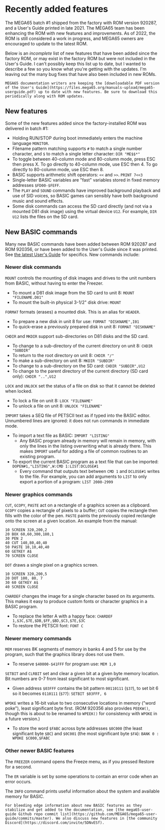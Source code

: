 # Recently added features

The MEGA65 batch #1 shipped from the factory with ROM version 920287, and a User's Guide printed in late 2021. The MEGA65 team has been enhancing the ROM with new features and improvements. As of 2022, the ROM is still considered a work in progress, and MEGA65 owners are encouraged to update to the latest ROM.

Below is an _incomplete_ list of new features that have been added since the factory ROM, or may exist in the factory ROM but were not included in the User's Guide. I can't possibly keep this list up to date, but I wanted to describe a few so you know what you're getting with the updates. I'm leaving out the many bug fixes that have also been included in new ROMs.

```{tip}
MEGA65 documentation writers are keeping the [downloadable PDF version of the User's Guide](https://files.mega65.org/manuals-upload/mega65-userguide.pdf) up to date with new features. Be sure to download this periodically along with ROM updates.
```

## New features

Some of the new features added since the factory-installed ROM was delivered in batch #1:

- Holding RUN/STOP during boot immediately enters the machine language `MONITOR`.
- Filename pattern matching supports `#` to match a single number character, and `$` to match a single letter character: `DIR "ME$$*"`
- To toggle between 40-column mode and 80-column mode, press ESC then press X. To go directly to 40-column mode, use ESC then 4. To go directly to 80-column mode, use ESC then 8.
- BASIC supports arithmetic shift operators: `<<` and `>>`. `PRINT 7<<3`
- Single-letter BASIC variables are "fast" variables stored in fixed memory addresses `$FD00-$FEFF`.
- The `PLAY` and `SOUND` commands have improved background playback and use of SID voices, so BASIC games can sensibly have both background music and sound effects.
- Some disk commands can access the SD card directly (and not via a mounted D81 disk image) using the virtual device `U12`. For example, `DIR U12` lists the files on the SD card.

## New BASIC commands

Many new BASIC commands have been added between ROM 920287 and ROM 920356, or have been added to the User's Guide since it was printed. See [the latest User's Guide](https://files.mega65.org/manuals-upload/mega65-userguide.pdf) for specifics. New commands include:

### Newer disk commands

`MOUNT` controls the mounting of disk images and drives to the unit numbers from BASIC, without having to enter the Freezer.

- To mount a D81 disk image from the SD card to unit 8: `MOUNT "FILENAME.D81"`
- To mount the built-in physical 3-1/2" disk drive: `MOUNT`

`FORMAT` formats (erases) a mounted disk. This is an alias for `HEADER`.

- To prepare a new disk in unit 8 for use: `FORMAT "DISKNAME",I01`
- To quick-erase a previously prepared disk in unit 8: `FORMAT "DISKNAME"`

`CHDIR` and `MKDIR` support sub-directories on D81 disks and the SD card.

- To change to a sub-directory of the current directory on unit 8: `CHDIR "SUBDIR"`
- To return to the root directory on unit 8: `CHDIR "/"`
- To make a sub-directory on unit 8: `MKDIR "SUBDIR"`
- To change to a sub-directory on the SD card: `CHDIR "SUBDIR",U12`
- To change to the parent directory of the current directory (SD card only): `CHDIR "..",U12`

`LOCK` and `UNLOCK` set the status of a file on disk so that it cannot be deleted when locked.

- To lock a file on unit 8: `LOCK "FILENAME"`
- To unlock a file on unit 8: `UNLOCK "FILENAME"`

`IMPORT` takes a SEQ file of PETSCII text as if typed into the BASIC editor. Unnumbered lines are ignored: it does not run commands in immediate mode.

- To import a text file as BASIC: `IMPORT "LISTING"`
  - Any BASIC program already in memory will remain in memory, with only the lines in the listing overwriting what is already there. This makes `IMPORT` useful for adding a file of common routines to an existing program.
- To export the current BASIC program as a text file that can be imported: `DOPEN#1,"LISTING",W:CMD 1:LIST:DCLOSE#1`
  - Every command that outputs text between `CMD 1` and `DCLOSE#1` writes to the file. For example, you can add arguments to `LIST` to only export a portion of a program: `LIST 2000-2999`

### Newer graphics commands

`CUT`, `GCOPY`, `PASTE` act on a rectangle of a graphics screen as a clipboard. `GCOPY` copies a rectangle of pixels to a buffer; `CUT` copies the rectangle then fills with the color of the pen. `PASTE` paints the previously copied rectangle onto the screen at a given location. An example from the manual:

```
10 SCREEN 320,200,2
20 BOX 60,60,300,180,1
30 PEN 2
40 CUT 140,80,40,40
50 PASTE 10,10,40,40
60 GETKEY A$
70 SCREEN CLOSE
```

`DOT` draws a single pixel on a graphics screen.

```
10 SCREEN 320,200,5
20 DOT 100, 80, 7
30 60 GETKEY A$
40 SCREEN CLOSE
```

`CHARDEF` changes the image for a single character based on its arguments. This makes it easy to produce custom fonts or character graphics in a BASIC program.

- To replace the letter A with a happy face: `CHARDEF 1,$3C,$7E,$DB,$FF,$BD,$C3,$7E,$3C`
- To restore the PETSCII font: `FONT C`

### Newer memory commands

`MEM` reserves 8K segments of memory in banks 4 and 5 for use by the program, such that the graphics library does not use them.

- To reserve `$40000-$41FFF` for program use: `MEM 1,0`

`SETBIT` and `CLRBIT` set and clear a given bit at a given byte memory location. Bit numbers are 0-7 from least significant to most significant.

- Given address `$03FFF` contains the bit pattern `00110111` (`$37`), to set bit 6 so it becomes `0110111` (`$77`): `SETBIT $03FFF, 6`

`WPOKE` writes a 16-bit value to two consecutive locations in memory ("word poke"), least significant byte first. (ROM 920356 also provides `PEEKW()`, though this is about to be renamed to `WPEEK()` for consistency with `WPOKE` in a future version.)

- To store the word `$FABC` across byte addresses `$0C000` (the least significant byte `$BC`) and `$0C001` (the most significant byte `$FA`): `BANK 0 : WPOKE $C000,$FABC`

### Other newer BASIC features

The `FREEZER` command opens the Freeze menu, as if you pressed Restore for a second.

The `ER` variable is set by some operations to contain an error code when an error occurs.

The `INFO` command prints useful information about the system and available memory for BASIC.

```{tip}
For bleeding edge information about new BASIC features as they stabilize and get added to the documentation, see [the mega65-user-guide Github repo commit list](https://github.com/MEGA65/mega65-user-guide/commits/master). We also discuss new features in [the community Discord](https://discord.com/invite/5DNvESf).
```
